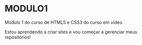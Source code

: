 # MODULO1
Modulo 1 do curso de HTML5 e CSS3 do curso em vídeo.

Estou aprendendo a criar sites e vou começar a gerenciar meus repositórios!
